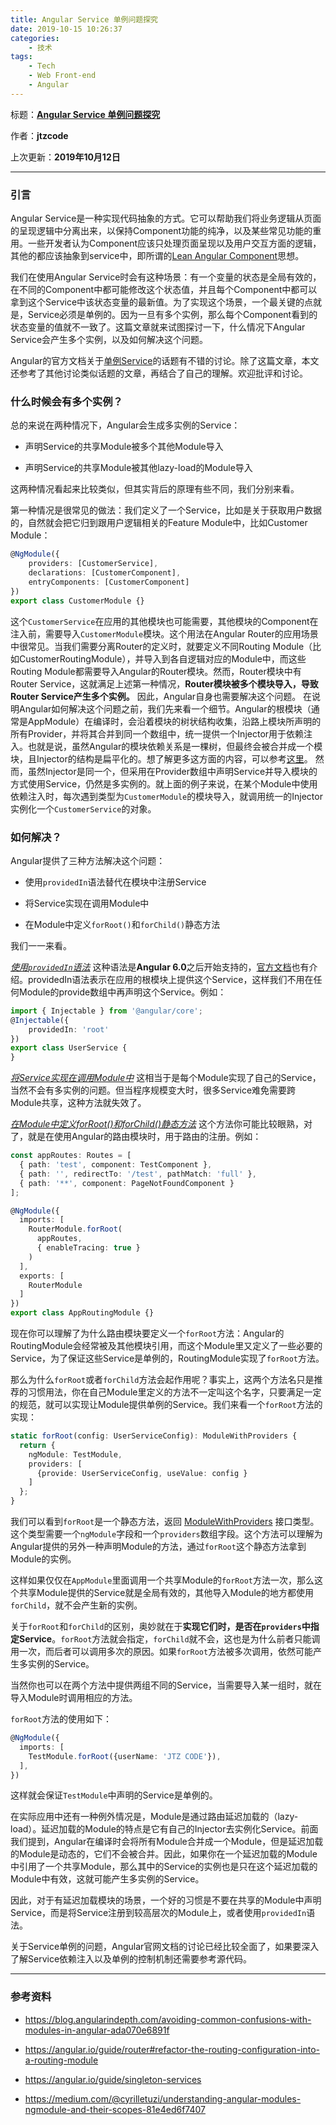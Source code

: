 ```yaml
---
title: Angular Service 单例问题探究
date: 2019-10-15 10:26:37
categories:
    - 技术
tags:
    - Tech
    - Web Front-end
    - Angular
---
```


标题：<u>**Angular Service 单例问题探究**</u>

作者：**jtzcode**

上次更新：**2019年10月12日**

* * *

### 引言 

Angular Service是一种实现代码抽象的方式。它可以帮助我们将业务逻辑从页面的呈现逻辑中分离出来，以保持Component功能的纯净，以及某些常见功能的重用。一些开发者认为Component应该只处理页面呈现以及用户交互方面的逻辑，其他的都应该抽象到service中，即所谓的[Lean Angular Component](https://blog.angularindepth.com/lean-angular-components-252bcb6ea6c1)思想。


我们在使用Angular Service时会有这种场景：有一个变量的状态是全局有效的，在不同的Component中都可能修改这个状态值，并且每个Component中都可以拿到这个Service中该状态变量的最新值。为了实现这个场景，一个最关键的点就是，Service必须是单例的。因为一旦有多个实例，那么每个Component看到的状态变量的值就不一致了。这篇文章就来试图探讨一下，什么情况下Angular Service会产生多个实例，以及如何解决这个问题。

Angular的官方文档关于[单例Service](https://angular.io/guide/singleton-services)的话题有不错的讨论。除了这篇文章，本文还参考了其他讨论类似话题的文章，再结合了自己的理解。欢迎批评和讨论。

### 什么时候会有多个实例？

总的来说在两种情况下，Angular会生成多实例的Service：

* 声明Service的共享Module被多个其他Module导入

* 声明Service的共享Module被其他lazy-load的Module导入

这两种情况看起来比较类似，但其实背后的原理有些不同，我们分别来看。
<!--more-->
第一种情况是很常见的做法：我们定义了一个Service，比如是关于获取用户数据的，自然就会把它归到跟用户逻辑相关的Feature Module中，比如Customer Module：

```typescript
@NgModule({
    providers: [CustomerService],
    declarations: [CustomerComponent],
    entryComponents: [CustomerComponent]
})
export class CustomerModule {}
```
这个`CustomerService`在应用的其他模块也可能需要，其他模块的Component在注入前，需要导入`CustomerModule`模块。这个用法在Angular Router的应用场景中很常见。当我们需要分离Router的定义时，就要定义不同Routing Module（比如CustomerRoutingModule），并导入到各自逻辑对应的Module中，而这些Routing Module都需要导入Angular的Router模块。然而，Router模块中有Router Service，这就满足上述第一种情况，**Router模块被多个模块导入，导致Router Service产生多个实例。** 因此，Angular自身也需要解决这个问题。
在说明Angular如何解决这个问题之前，我们先来看一个细节。Angular的根模块（通常是AppModule）在编译时，会沿着模块的树状结构收集，沿路上模块所声明的所有Provider，并将其合并到同一个数组中，统一提供一个Injector用于依赖注入。也就是说，虽然Angular的模块依赖关系是一棵树，但最终会被合并成一个模块，且Injector的结构是扁平化的。想了解更多这方面的内容，可以参考[这里](https://blog.angularindepth.com/avoiding-common-confusions-with-modules-in-angular-ada070e6891f)。
然而，虽然Injector是同一个，但采用在Provider数组中声明Service并导入模块的方式使用Service，仍然是多实例的。就上面的例子来说，在某个Module中使用依赖注入时，每次遇到类型为`CustomerModule`的模块导入，就调用统一的Injector实例化一个`CustomerService`的对象。

### 如何解决？

Angular提供了三种方法解决这个问题：

* 使用`providedIn`语法替代在模块中注册Service

* 将Service实现在调用Module中

* 在Module中定义`forRoot()`和`forChild()`静态方法

我们一一来看。

*<u>使用`providedIn`语法</u>*
这种语法是**Angular 6.0**之后开始支持的，[官方文档](https://angular.io/guide/singleton-services)也有介绍。providedIn语法表示在应用的根模块上提供这个Service，这样我们不用在任何Module的provide数组中再声明这个Service。例如：

```typescript
import { Injectable } from '@angular/core'; 
@Injectable({ 
    providedIn: 'root'
})
export class UserService {
}
```
*<u>将Service实现在调用Module中</u>*
这相当于是每个Module实现了自己的Service，当然不会有多实例的问题。但当程序规模变大时，很多Service难免需要跨Module共享，这种方法就失效了。

<u>*在Module中定义forRoot()和forChild()静态方法*</u>
这个方法你可能比较眼熟，对了，就是在使用Angular的路由模块时，用于路由的注册。例如：
```typescript
const appRoutes: Routes = [
  { path: 'test', component: TestComponent },
  { path: '', redirectTo: '/test', pathMatch: 'full' },
  { path: '**', component: PageNotFoundComponent }
];

@NgModule({
  imports: [
    RouterModule.forRoot(
      appRoutes,
      { enableTracing: true } 
    )
  ],
  exports: [
    RouterModule
  ]
})
export class AppRoutingModule {}
```
现在你可以理解了为什么路由模块要定义一个`forRoot`方法：Angular的RoutingModule会经常被及其他模块引用，而这个Module里又定义了一些必要的Service，为了保证这些Service是单例的，RoutingModule实现了`forRoot`方法。

那么为什么`forRoot`或者`forChild`方法会起作用呢？事实上，这两个方法名只是推荐的习惯用法，你在自己Module里定义的方法不一定叫这个名字，只要满足一定的规范，就可以实现让Module提供单例的Service。我们来看一个`forRoot`方法的实现：
```typescript
static forRoot(config: UserServiceConfig): ModuleWithProviders {
  return {
    ngModule: TestModule,
    providers: [
      {provide: UserServiceConfig, useValue: config }
    ]
  };
}
```
我们可以看到`forRoot`是一个静态方法，返回 [ModuleWithProviders](https://angular.io/api/core/ModuleWithProviders) 接口类型。这个类型需要一个`ngModule`字段和一个`providers`数组字段。这个方法可以理解为Angular提供的另外一种声明Module的方法，通过`forRoot`这个静态方法拿到Module的实例。

这样如果仅仅在`AppModule`里面调用一个共享Module的`forRoot`方法一次，那么这个共享Module提供的Service就是全局有效的，其他导入Module的地方都使用`forChild`，就不会产生新的实例。

关于`forRoot`和`forChild`的区别，奥妙就在于**实现它们时，是否在`providers`中指定Service**。`forRoot`方法就会指定，`forChild`就不会，这也是为什么前者只能调用一次，而后者可以调用多次的原因。如果`forRoot`方法被多次调用，依然可能产生多实例的Service。

当然你也可以在两个方法中提供两组不同的Service，当需要导入某一组时，就在导入Module时调用相应的方法。

`forRoot`方法的使用如下：
```typescript
@NgModule({
  imports: [
    TestModule.forRoot({userName: 'JTZ CODE'}),
  ],
})
```
这样就会保证`TestModule`中声明的Service是单例的。

在实际应用中还有一种例外情况是，Module是通过路由延迟加载的（lazy-load）。延迟加载的Module的特点是它有自己的Injector去实例化Service。前面我们提到，Angular在编译时会将所有Module合并成一个Module，但是延迟加载的Module是动态的，它们不会被合并。因此，如果你在一个延迟加载的Module中引用了一个共享Module，那么其中的Service的实例也是只在这个延迟加载的Module中有效，这就可能产生多实例的Service。

因此，对于有延迟加载模块的场景，一个好的习惯是不要在共享的Module中声明Service，而是将Service注册到较高层次的Module上，或者使用`providedIn`语法。

关于Service单例的问题，Angular官网文档的讨论已经比较全面了，如果要深入了解Service依赖注入以及单例的控制机制还需要参考源代码。

* * *
### 参考资料

* https://blog.angularindepth.com/avoiding-common-confusions-with-modules-in-angular-ada070e6891f

* https://angular.io/guide/router#refactor-the-routing-configuration-into-a-routing-module

* https://angular.io/guide/singleton-services

* https://medium.com/@cyrilletuzi/understanding-angular-modules-ngmodule-and-their-scopes-81e4ed6f7407